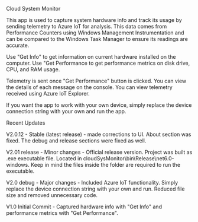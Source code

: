 Cloud System Monitor

This app is used to capture system hardware info and track its usage by sending telemetry to Azure IoT for analysis.
This data comes from Performance Counters using Windows Management Instrumentation and can be compared to the Windows Task Manager to ensure its readings are accurate.

Use "Get Info" to get information on current hardware installed on the computer.
Use "Get Performance to get performance metrics on disk drive, CPU, and RAM usage.

Telemetry is sent once "Get Performance" button is clicked. You can view the details of each message on the console.
You can view telemetry received using Azure IoT Explorer.

If you want the app to work with your own device, simply replace the device connection string with your own and run the app. 

Recent Updates

V2.0.12 - Stable (latest release) - made corrections to UI. About section was fixed. The debug and release sections were fixed as well.

V2.01 release - Minor changes - Official release version. Project was built as .exe executable file. Located in cloudSysMonitor\bin\Release\net6.0-windows. Keep in mind the files inside the folder are required to run the executable.

V2.0 debug - Major changes - Included Azure IoT functionality. Simply replace the device connection string with your own and run. Reduced file size and removed unnecessary code.

V1.0 Initial Commit - Captured hardware info with "Get Info" and performance metrics with "Get Performance".

